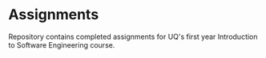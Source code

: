 # Assignments

Repository contains completed assignments for UQ's first year Introduction to Software Engineering course.
